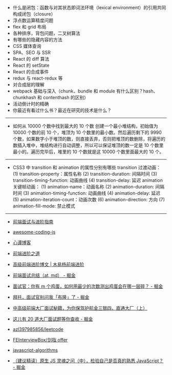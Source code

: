 - 什么是闭包：函数与对其状态即词法环境（lexical environment）的引用共同构成闭包（closure）
- 浮点数运算精度问题
- flex 和 grid 布局
- 各种排序，背包问题，二叉树算法
- 有哪些的隐藏内容的方法
- CSS 媒体查询
- SPA、SEO 与 SSR
- React 的 diff 算法
- React 的 setState
- React 的合成事件
- redux 与 react-redux 等
- 对合成层的理解
- webpack 基础与深入（chunk、bundle 和 module 有什么区别？hash、chunkhash 和 contenthash 的区别）
- 活动倒计时的精确
- 你最近有看过什么书？最近在研究的技术是什么？

---

- 如何从 10000 个数中找到最大的 10 个数
  创建一个最小堆结构，初始值为 10000 个数的前 10 个，堆顶为 10 个数里的最小数。然后遍历剩下的 9990 个数，如果数字小于堆顶的数，则直接丢弃，否则把堆顶的数删除，将遍历的数插入堆中，堆结构进行自动调整，所以可以保证堆顶的数一定是 10 个数里最小的。遍历完毕后，堆里的 10 个数就是这 10000 个数里面最大的 10 个。

---

- CSS3 中 transition 和 animation 的属性分别有哪些
transition 过渡动画：
(1) transition-property：属性名称
(2) transition-duration: 间隔时间
(3) transition-timing-function: 动画曲线
(4) transition-delay: 延迟
animation 关键帧动画：
(1) animation-name：动画名称
(2) animation-duration: 间隔时间
(3) animation-timing-function: 动画曲线
(4) animation-delay: 延迟
(5) animation-iteration-count：动画次数
(6) animation-direction: 方向
(7) animation-fill-mode: 禁止模式

---

* [前端面试与进阶指南](https://www.cxymsg.com/)
* [awesome-coding-js](http://www.conardli.top/docs/)
* [心谭博客](https://xin-tan.com/)
* [前端进阶之道](https://yuchengkai.cn/home/)
* [高级前端进阶博文 | 木易杨前端进阶](https://muyiy.cn/blog/)

* [前端面试总结（at, md） - 掘金](https://juejin.im/post/5a3134bf6fb9a0452405d507)
* [面试官：你有 m 个鸡蛋，如何用最少的次数测出鸡蛋会在哪一层碎？ - 掘金](https://juejin.im/post/5d9ede57518825358b221349)
* [拜托，面试官别问我「布隆」了 - 掘金](https://juejin.im/post/5c959ff8e51d45509e2ccf84)
* [中高级前端大厂面试秘籍，为你保驾护航金三银四，直通大厂（上）](https://juejin.im/post/5c64d15d6fb9a049d37f9c20)
* [这儿有 20 道大厂面试题等你查收 - 掘金](https://juejin.im/post/5d124a12f265da1b9163a28d)
* [azl397985856/leetcode](https://github.com/azl397985856/leetcode)
* [FEInterviewBox/剑指 offer](https://github.com/14glwu/FEInterviewBox/tree/master/%E5%89%91%E6%8C%87offer)
* [javascript-algorithms](https://github.com/trekhleb/javascript-algorithms/blob/master/README.zh-CN.md)
* [（建议精读）原生 JS 灵魂之问（中），检验自己是否真的熟悉 JavaScript？ - 掘金](https://juejin.im/post/5dbebbfa51882524c507fddb)
